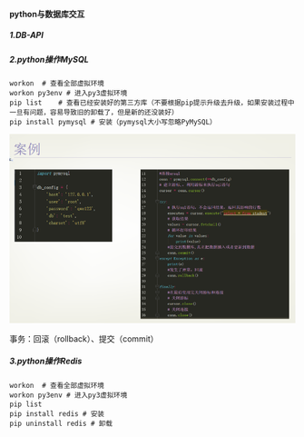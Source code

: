 #### python与数据库交互

##### 1.DB-API

##### 2.python操作MySQL

```
workon  # 查看全部虚拟环境
workon py3env # 进入py3虚拟环境
pip list    # 查看已经安装好的第三方库（不要根据pip提示升级去升级，如果安装过程中一旦有问题，容易导致旧的卸载了，但是新的还没装好）
pip install pymysql # 安装（pymysql大小写忽略PyMySQL）
```

![1564400236314](assets/1564400236314.png)

事务：回滚（rollback）、提交（commit）



##### 3.python操作Redis

```
workon  # 查看全部虚拟环境
workon py3env # 进入py3虚拟环境
pip list    
pip install redis # 安装
pip uninstall redis # 卸载
```

